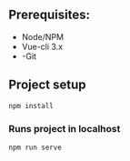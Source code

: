 
## Prerequisites:

- Node/NPM
- Vue-cli 3.x
- -Git

## Project setup
```
npm install
```

### Runs project in localhost
```
npm run serve
```
